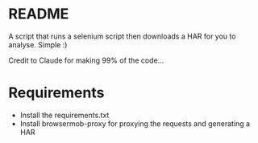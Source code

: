 # README

A script that runs a selenium script then downloads a HAR for you to analyse. Simple :) 

Credit to Claude for making 99% of the code...

# Requirements

- Install the requirements.txt
- Install browsermob-proxy for proxying the requests and generating a HAR
